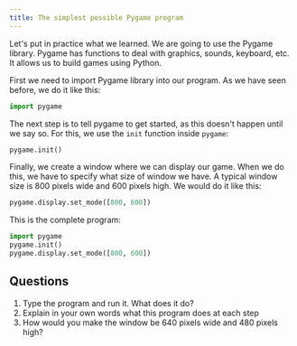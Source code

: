 ```yaml
---
title: The simplest possible Pygame program
---
```


Let's put in practice what we learned. We are going to use the Pygame library. Pygame has functions to deal with graphics, sounds, keyboard, etc. It allows us to build games using Python.

First we need to import Pygame library into our program. As we have seen before, we do it like this:

```python
import pygame
```

The next step is to tell pygame to get started, as this doesn't happen until we say so. For this, we use the `init` function inside `pygame`:

```python
pygame.init()
```

Finally, we create a window where we can display our game. When we do this, we have to specify what size of window we have. A typical window size is 800 pixels wide and 600 pixels high. We would do it like this:

```python
pygame.display.set_mode([800, 600])
```

This is the complete program:

```python
import pygame
pygame.init()
pygame.display.set_mode([800, 600])
```

## Questions

1. Type the program and run it. What does it do?
1. Explain in your own words what this program does at each step
1. How would you make the window be 640 pixels wide and 480 pixels high?
